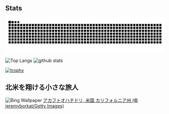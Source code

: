 ## Stats
<picture>
  <source media="(prefers-color-scheme: dark)" srcset="https://raw.githubusercontent.com/ba230t/ba230t/output/github-contribution-grid-snake-dark.svg">
  <source media="(prefers-color-scheme: light)" srcset="https://raw.githubusercontent.com/ba230t/ba230t/output/github-contribution-grid-snake.svg">
  <img alt="github contribution grid snake animation" src="https://raw.githubusercontent.com/ba230t/ba230t/output/github-contribution-grid-snake.svg">
</picture>

<p align="left">
  <img alt="Top Langs" height="150px" src="https://github-readme-stats.vercel.app/api/top-langs/?username=ba230t&layout=compact&theme=transparent" />
  <img alt="github stats" height="150px" src="https://github-readme-stats.vercel.app/api?username=ba230t&theme=transparent" />
</p>

[![trophy](https://github-profile-trophy.vercel.app/?username=ba230t&theme=transparent&column=7)](https://github.com/ryo-ma/github-profile-trophy)


<!-- Bing Wallpaper Start -->
## 北米を翔ける小さな旅人
![Bing Wallpaper](https://www.bing.com/th?id=OHR.RufousHummer_JA-JP7090993703_1920x1080.jpg&rf=LaDigue_1920x1080.jpg&pid=hp)
[アカフトオハチドリ, 米国 カリフォルニア州 (© jeremyborkat/Getty Images)](https://www.bing.com/search?q=%E3%82%A2%E3%82%AB%E3%83%95%E3%83%88%E3%82%AA%E3%83%8F%E3%83%81%E3%83%89%E3%83%AA&form=hpcapt&filters=HpDate%3a%2220250905_1500%22)
<!-- Bing Wallpaper End -->
